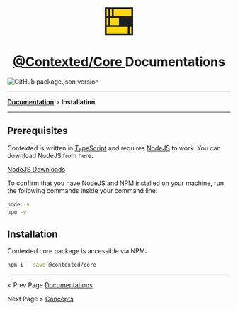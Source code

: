 <div align="center">
    <img alt="Contexted Logo" width="64" src="https://raw.githubusercontent.com/contexted-js/brand/master/dark/main-fill.svg">
    <h1>
		<a href="https://github.com/contexted-js/core">
        	@Contexted/Core
    	</a>
		<span>Documentations</span>
	</h1>
</div>

<img alt="GitHub package.json version" src="https://img.shields.io/github/package-json/v/contexted-js/core">

---

[**Documentation**](README.md) > **Installation**

---

## Prerequisites

Contexted is written in [TypeScript](https://www.typescriptlang.org/) and requires [NodeJS](https://nodejs.org/) to work. You can download NodeJS from here:

[NodeJS Downloads](https://nodejs.org/en/download/)

To confirm that you have NodeJS and NPM installed on your machine, run the following commands inside your command line:

```sh
node -v
npm -v
```

## Installation

Contexted core package is accessible via NPM:

```sh
npm i --save @contexted/core
```

---

< Prev Page
[Documentations](README.md)

Next Page >
[Concepts](concepts/README.md)
